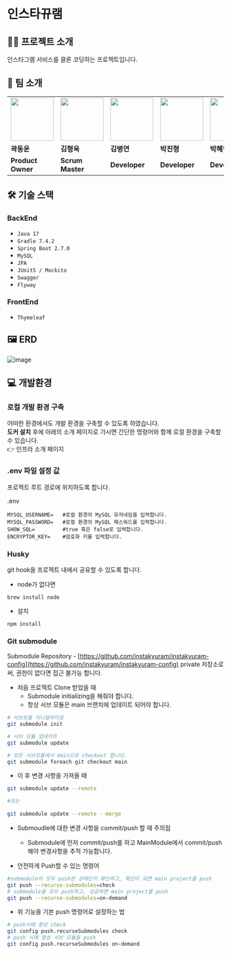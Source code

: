 # 인스타뀨램

##  🤲🏻 프로젝트 소개

인스타그램 서비스를 클론 코딩하는 프로젝트입니다.

## 👬 팀 소개

<table>
  <tr>
    <td>
        <a href="https://github.com/midasWorld">
            <img src="https://avatars.githubusercontent.com/u/93169519?v=4" width="100px" />
        </a>
    </td>
    <td>
        <a href="https://github.com/HyoungUkJJang">
            <img src="https://avatars.githubusercontent.com/u/50834204?v=4" width="100px" />
        </a>
    </td>
    <td>
        <a href="https://github.com/whyWhale">
            <img src="https://avatars.githubusercontent.com/u/67587446?v=4" width="100px" />
        </a>
    </td>
    <td>
        <a href="https://github.com/pjh612">
            <img src="https://avatars.githubusercontent.com/u/62292492?v=4" width="100px" />
        </a>
    </td>
    <td>
        <a href="https://github.com/HYEBPARK">
            <img src="https://avatars.githubusercontent.com/u/35947674?v=4" width="100px" />
        </a>
    </td>
  </tr>
  <tr>
    <td><b>곽동운</b></td>
    <td><b>김형욱</b></td>
    <td><b>김병연</b></td>
    <td><b>박진형</b></td>
    <td><b>박혜빈</b></td>
  </tr>
  <tr>
    <td><b>Product Owner</b></td>
    <td><b>Scrum Master</b></td>
    <td><b>Developer</b></td>
    <td><b>Developer</b></td>
    <td><b>Developer</b></td>
  </tr>
</table>

## 🛠 기술 스택

### BackEnd
- `Java 17`
- `Gradle 7.4.2`
- `Spring Boot 2.7.0`
- `MySQL`
- `JPA`
- `JUnit5 / Mockito`
- `Swagger`
- `Flyway`

### FrontEnd
- `Thymeleaf`

## 🖼 ERD

![image](https://user-images.githubusercontent.com/50834204/174832512-4f3741d7-8728-4135-85a0-22714ac2917a.png)


## 💻 개발환경

### 로컬 개발 환경 구축
어떠한 환경에서도 개발 환경을 구축할 수 있도록 하였습니다.
<br/>
**도커 설치** 후에 아래의 소개 페이지로 가시면 간단한 명령어와 함께 로컬 환경을 구축할 수 있습니다.
<br/>
👉 <a>인프라 소개 페이지</a>

### .env 파일 설정 값
프로젝트 루트 경로에 위치하도록 합니다.

.env
```
MYSQL_USERNAME=   #로컬 환경의 MySQL 유저네임을 입력합니다.
MYSQL_PASSWORD=   #로컬 환경의 MySQL 패스워드를 입력합니다.
SHOW_SQL=         #true 혹은 false로 입력합니다.
ENCRYPTOR_KEY=    #암호화 키를 입력합니다.
```

### Husky
git hook을 프로젝트 내에서 공유할 수 있도록 합니다.

- node가 없다면
```
brew install node
```

- 설치 
```
npm install
```

### Git submodule
Submodule Repository - [https://github.com/instakyuram/instakyuram-config](https://github.com/instakyuram/instakyuram-config)
private 저장소로써, 권한이 없다면 접근 불가능 합니다.

- 처음 프로젝트 Clone 받았을 때
  - Submodule initializing을 해줘야 합니다.
  - 항상 서브 모듈은 main 브랜치에 업데이트 되어야 합니다.
```bash
# 서브모듈 이니셜라이징
git submodule init

# 서브 모듈 업데이트
git submodule update

# 모든 서브모듈에서 main으로 checkout 합니다.
git submodule foreach git checkout main
```

- 이 후 변경 사항을 가져올 때
```bash
git submodule update --remote

#또는
 
git submodule update --remote --merge
```

- Submoudle에 대한 변경 사항을 commit/push 할 때 주의점
  - Submodule에 먼저 commit/push를 하고 MainModule에서 commit/push해야 변경사항을 추적 가능합니다.

- 안전하게 Push할 수 있는 명령어
```bash
#submodule이 모두 push된 상태인지 확인하고, 확인이 되면 main project를 push
git push --recurse-submodules=check
# submodule을 모두 push하고, 성공하면 main project를 push
git push --recurse-submodules=on-demand 
```

- 위 기능을 기본 push 명령어로 설정하는 법
```bash
# push시에 항상 check
git config push.recurseSubmodules check
# push 시에 항상 서브 모듈을 push
git config push.recurseSubmodules on-demand
```
